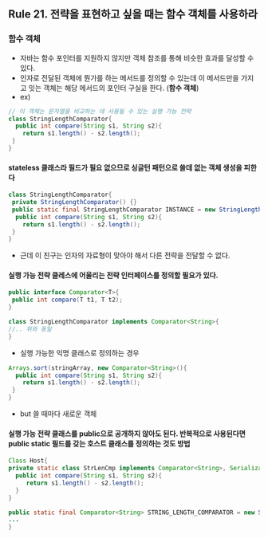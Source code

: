 ## Rule 21. 전략을 표현하고 싶을 때는 함수 객체를 사용하라

### 함수 객체

  - 자바는 함수 포인터를 지원하지 않지만 객체 참조를 통해 비슷한 효과를 달성할 수 있다.
  - 인자로 전달된 객체에 뭔가를 하는 메서드를 정의할 수 있는데 이 메서드만을 가지고 잇는 객체는 해당 메서드의 포인터 구실을 한다. (**함수 객체**)
  - ex)

  ```JAVA
  // 이 객체는 문자열을 비교하는 데 사용될 수 있는 실행 가능 전략
  class StringLengthComparator{
    public int compare(String s1, String s2){
      return s1.length() - s2.length();
   }
}
  ```
#### stateless 클래스라 필드가 필요 없으므로 싱글턴 패턴으로 쓸데 없는 객체 생성을 피한다

  ```JAVA
  class StringLengthComparator{
   private StringLengthComparator() {}
   public static final StringLengthComparator INSTANCE = new StringLengthComparator();
    public int compare(String s1, String s2){
      return s1.length() - s2.length();
   }
}
  ```

  - 근데 이 친구는 인자의 자료형이 맞아야 해서 다른 전략을 전달할 수 없다.

#### **실행 가능 전략 클레스에 어울리는 전략 인터페이스를 정의할 필요가 있다.**

  ```JAVA
  public interface Comparator<T>{
   public int compare(T t1, T t2);
}

class StringLengthComparator implements Comparator<String>{
  //.. 위와 동일
}
  ```

  - 실행 가능한 익명 클래스로 정의하는 경우
  
  ```JAVA
  Arrays.sort(stringArray, new Comparator<String>(){
    public int compare(String s1, String s2){
      return s1.length() - s2.length();
   }
}
  ```
  - but 쓸 때마다 새로운 객체

#### 실행 가능 전략 클래스를 public으로 공개하지 않아도 된다. 반복적으로 사용된다면 public static 필드를 갖는 호스트 클래스를 정의하는 것도 방법

  ```JAVA  
Class Host{
 private static class StrLenCmp implements Comparator<String>, Serializable{
    public int compare(String s1, String s2){
       return s1.length() - s2.length();
    }
 }

 public static final Comparator<String> STRING_LENGTH_COMPARATOR = new StrLenCmp(); //얘가 공개 되는거!!
 ...
}

  ```
